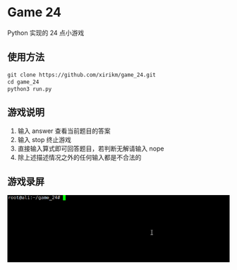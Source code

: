 # Game 24

Python 实现的 24 点小游戏

## 使用方法

```shell
git clone https://github.com/xirikm/game_24.git
cd game_24
python3 run.py
```

## 游戏说明

1. 输入 answer 查看当前题目的答案
2. 输入 stop 终止游戏
3. 直接输入算式即可回答题目，若判断无解请输入 nope
4. 除上述描述情况之外的任何输入都是不合法的

## 游戏录屏

![](./screenshot.gif)